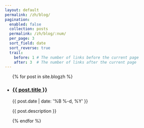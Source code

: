 ```yaml
---
layout: default
permalink: /zh/blog/
pagination:
  enabled: false
  collection: posts
  permalink: /zh/blog/:num/
  per_page: 3
  sort_field: date
  sort_reverse: true
  trail:
    before: 1 # The number of links before the current page
    after: 3  # The number of links after the current page
---
```


<div class="post">
  <ul class="post-list">
    {% for post in site.blogzh %}
        <li>
          <h3><a class="post-title" href="{{ post.url | prepend: site.baseurl }}">{{ post.title }}</a></h3>
          <p class="post-meta">{{ post.date | date: '%B %-d, %Y' }}</p>
          <p>{{ post.description }}</p>
        </li>
    {% endfor %}
  </ul>

</div>
